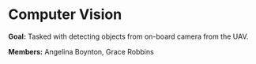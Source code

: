 # Computer Vision

**Goal:** Tasked with detecting objects from on-board camera from the UAV. 

**Members:** Angelina Boynton, Grace Robbins
